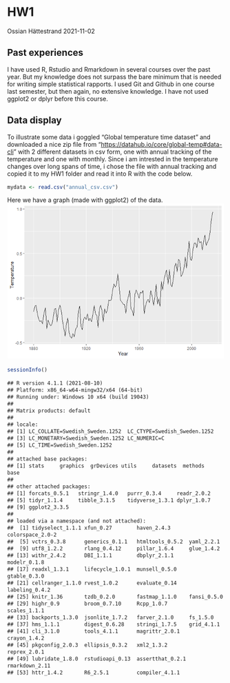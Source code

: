 HW1
================
Ossian Hättestrand
2021-11-02

## Past experiences

I have used R, Rstudio and Rmarkdown in several courses over the past
year. But my knowledge does not surpass the bare minimum that is needed
for writing simple statistical rapports. I used Git and Github in one
course last semester, but then again, no extensive knowledge. I have not
used ggplot2 or dplyr before this course.

## Data display

To illustrate some data i goggled “Global temperature time dataset” and
downloaded a nice zip file from
“<https://datahub.io/core/global-temp#data-cli>” with 2 different
datasets in csv form, one with annual tracking of the temperature and
one with monthly. Since i am intrested in the temperature changes over
long spans of time, i chose the file with annual tracking and copied it
to my HW1 folder and read it into R with the code below.

``` r
mydata <- read.csv("annual_csv.csv")
```

Here we have a graph (made with ggplot2) of the data.
![](HW1_files/figure-gfm/unnamed-chunk-3-1.png)<!-- -->

``` r
sessionInfo()
```

    ## R version 4.1.1 (2021-08-10)
    ## Platform: x86_64-w64-mingw32/x64 (64-bit)
    ## Running under: Windows 10 x64 (build 19043)
    ## 
    ## Matrix products: default
    ## 
    ## locale:
    ## [1] LC_COLLATE=Swedish_Sweden.1252  LC_CTYPE=Swedish_Sweden.1252   
    ## [3] LC_MONETARY=Swedish_Sweden.1252 LC_NUMERIC=C                   
    ## [5] LC_TIME=Swedish_Sweden.1252    
    ## 
    ## attached base packages:
    ## [1] stats     graphics  grDevices utils     datasets  methods   base     
    ## 
    ## other attached packages:
    ## [1] forcats_0.5.1   stringr_1.4.0   purrr_0.3.4     readr_2.0.2    
    ## [5] tidyr_1.1.4     tibble_3.1.5    tidyverse_1.3.1 dplyr_1.0.7    
    ## [9] ggplot2_3.3.5  
    ## 
    ## loaded via a namespace (and not attached):
    ##  [1] tidyselect_1.1.1 xfun_0.27        haven_2.4.3      colorspace_2.0-2
    ##  [5] vctrs_0.3.8      generics_0.1.1   htmltools_0.5.2  yaml_2.2.1      
    ##  [9] utf8_1.2.2       rlang_0.4.12     pillar_1.6.4     glue_1.4.2      
    ## [13] withr_2.4.2      DBI_1.1.1        dbplyr_2.1.1     modelr_0.1.8    
    ## [17] readxl_1.3.1     lifecycle_1.0.1  munsell_0.5.0    gtable_0.3.0    
    ## [21] cellranger_1.1.0 rvest_1.0.2      evaluate_0.14    labeling_0.4.2  
    ## [25] knitr_1.36       tzdb_0.2.0       fastmap_1.1.0    fansi_0.5.0     
    ## [29] highr_0.9        broom_0.7.10     Rcpp_1.0.7       scales_1.1.1    
    ## [33] backports_1.3.0  jsonlite_1.7.2   farver_2.1.0     fs_1.5.0        
    ## [37] hms_1.1.1        digest_0.6.28    stringi_1.7.5    grid_4.1.1      
    ## [41] cli_3.1.0        tools_4.1.1      magrittr_2.0.1   crayon_1.4.2    
    ## [45] pkgconfig_2.0.3  ellipsis_0.3.2   xml2_1.3.2       reprex_2.0.1    
    ## [49] lubridate_1.8.0  rstudioapi_0.13  assertthat_0.2.1 rmarkdown_2.11  
    ## [53] httr_1.4.2       R6_2.5.1         compiler_4.1.1
